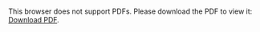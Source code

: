 <object data="christ-in-song/CIS1908pdfs/044.pdf" type="application/pdf" width="100%" height="1024px">
    <embed src="christ-in-song/CIS1908pdfs/044.pdf">
        <p>This browser does not support PDFs. Please download the PDF to view it: <a href="christ-in-song/CIS1908pdfs/044.pdf">Download PDF</a>.</p>
    </embed>
</object>
